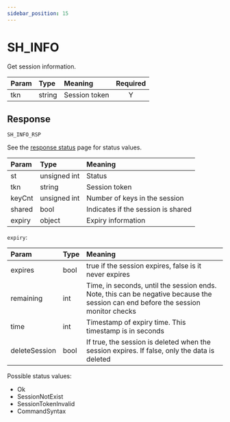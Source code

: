```yaml
---
sidebar_position: 15
---
```


# SH_INFO
Get session information.


|Param|Type|Meaning|Required|
|:---|:---|:---|:---:|
|tkn|string|Session token|Y|


## Response

`SH_INFO_RSP`

See the [response status](./../Statuses) page for status values.


|Param|Type|Meaning|
|:---|:---|:---|
|st|unsigned int|Status|
|tkn|string|Session token|
|keyCnt|unsigned int|Number of keys in the session|
|shared|bool|Indicates if the session is shared|
|expiry|object|Expiry information|


`expiry`:

|Param|Type|Meaning|
|:---|:---|:---|
|expires|bool|true if the session expires, false is it never expires|
|remaining|int|Time, in seconds, until the session ends. Note, this can be negative because the session can end before the session monitor checks|
|time|int|Timestamp of expiry time. This timestamp is in seconds|
|deleteSession|bool|If true, the session is deleted when the session expires. If false, only the data is deleted|


Possible status values:

- Ok
- SessionNotExist
- SessionTokenInvalid 
- CommandSyntax